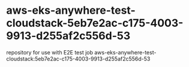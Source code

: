 # aws-eks-anywhere-test-cloudstack-5eb7e2ac-c175-4003-9913-d255af2c556d-53
repository for use with E2E test job aws-eks-anywhere-test-cloudstack:5eb7e2ac-c175-4003-9913-d255af2c556d-53
